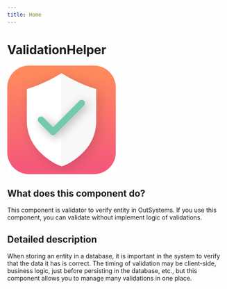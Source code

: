 ```yaml
---
title: Home
---
```


# ValidationHelper

<img src='img/icon.svg' width='250'/>

## What does this component do?

This component is validator to verify entity in OutSystems. If you use this component, you can validate without implement logic of validations.

## Detailed description

When storing an entity in a database, it is important in the system to verify that the data it has is correct.
The timing of validation may be client-side, business logic, just before persisting in the database, etc., but this component allows you to manage many validations in one place.
